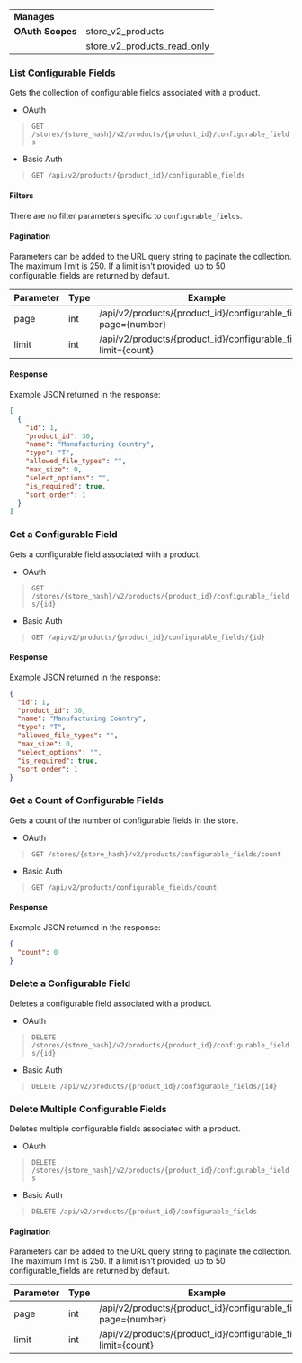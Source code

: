 |||
|---|---|
| **Manages** |
| **OAuth Scopes** | store_v2_products
||store_v2_products_read_only

### <span class="jumptarget"> List Configurable Fields </span>

Gets the collection of configurable fields associated with a product.

*   OAuth
>`GET /stores/{store_hash}/v2/products/{product_id}/configurable_fields`
*   Basic Auth
>`GET /api/v2/products/{product_id}/configurable_fields`

#### <span class="jumptarget"> Filters </span>

There are no filter parameters specific to `configurable_fields`.

#### <span class="jumptarget"> Pagination </span>

Parameters can be added to the URL query string to paginate the collection. The maximum limit is 250. If a limit isn’t provided, up to 50 configurable_fields are returned by default.

| Parameter | Type | Example |
| --- | --- | --- |
| page | int | /api/v2/products/{product_id}/configurable_fields?page={number} |
| limit | int | /api/v2/products/{product_id}/configurable_fields?limit={count} |

#### <span class="jumptarget"> Response </span>

Example JSON returned in the response:

```json
[
  {
    "id": 1,
    "product_id": 30,
    "name": "Manufacturing Country",
    "type": "T",
    "allowed_file_types": "",
    "max_size": 0,
    "select_options": "",
    "is_required": true,
    "sort_order": 1
  }
]
```

### <span class="jumptarget"> Get a Configurable Field </span>

Gets a configurable field associated with a product.

*   OAuth
>`GET /stores/{store_hash}/v2/products/{product_id}/configurable_fields/{id}`
*   Basic Auth
>`GET /api/v2/products/{product_id}/configurable_fields/{id}`

#### <span class="jumptarget"> Response </span>

Example JSON returned in the response:

```json
{
  "id": 1,
  "product_id": 30,
  "name": "Manufacturing Country",
  "type": "T",
  "allowed_file_types": "",
  "max_size": 0,
  "select_options": "",
  "is_required": true,
  "sort_order": 1
}
```

### <span class="jumptarget"> Get a Count of Configurable Fields </span>

Gets a count of the number of configurable fields in the store.

*   OAuth
>`GET /stores/{store_hash}/v2/products/configurable_fields/count`
*   Basic Auth
>`GET /api/v2/products/configurable_fields/count`

#### <span class="jumptarget"> Response </span>

Example JSON returned in the response:

```json
{
  "count": 0
}
```

### <span class="jumptarget"> Delete a Configurable Field </span>

Deletes a configurable field associated with a product.

*   OAuth
>`DELETE /stores/{store_hash}/v2/products/{product_id}/configurable_fields/{id}`
*   Basic Auth
>`DELETE /api/v2/products/{product_id}/configurable_fields/{id}`

### <span class="jumptarget"> Delete Multiple Configurable Fields </span>

Deletes multiple configurable fields associated with a product.

*   OAuth
>`DELETE /stores/{store_hash}/v2/products/{product_id}/configurable_fields`
*   Basic Auth
>`DELETE /api/v2/products/{product_id}/configurable_fields`

#### <span class="jumptarget"> Pagination </span>

Parameters can be added to the URL query string to paginate the collection. The maximum limit is 250. If a limit isn’t provided, up to 50 configurable_fields are returned by default.

| Parameter | Type | Example |
| --- | --- | --- |
| page | int | /api/v2/products/{product_id}/configurable_fields?page={number} |
| limit | int | /api/v2/products/{product_id}/configurable_fields?limit={count} |
